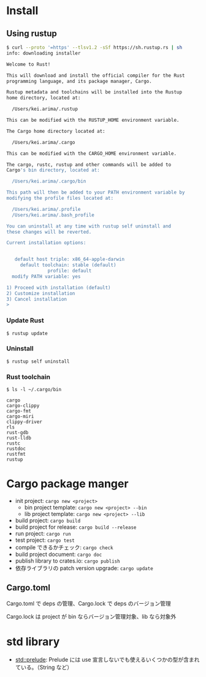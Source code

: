 Install
=

## Using rustup

```bash
$ curl --proto '=https' --tlsv1.2 -sSf https://sh.rustup.rs | sh
info: downloading installer

Welcome to Rust!

This will download and install the official compiler for the Rust
programming language, and its package manager, Cargo.

Rustup metadata and toolchains will be installed into the Rustup
home directory, located at:

  /Users/kei.arima/.rustup

This can be modified with the RUSTUP_HOME environment variable.

The Cargo home directory located at:

  /Users/kei.arima/.cargo

This can be modified with the CARGO_HOME environment variable.

The cargo, rustc, rustup and other commands will be added to
Cargo's bin directory, located at:

  /Users/kei.arima/.cargo/bin

This path will then be added to your PATH environment variable by
modifying the profile files located at:

  /Users/kei.arima/.profile
  /Users/kei.arima/.bash_profile

You can uninstall at any time with rustup self uninstall and
these changes will be reverted.

Current installation options:


   default host triple: x86_64-apple-darwin
     default toolchain: stable (default)
               profile: default
  modify PATH variable: yes

1) Proceed with installation (default)
2) Customize installation
3) Cancel installation
>
```

### Update Rust

```
$ rustup update
```

### Uninstall

```
$ rustup self uninstall
```

### Rust toolchain

```
$ ls -l ~/.cargo/bin

cargo
cargo-clippy
cargo-fmt
cargo-miri
clippy-driver
rls
rust-gdb
rust-lldb
rustc
rustdoc
rustfmt
rustup
```


Cargo package manger
=

- init project: `cargo new <project>`
  - bin project template: `cargo new <project> --bin`
  - lib project template: `cargo new <project> --lib`
- build project: `cargo build`
- build project for release: `cargo build --release`
- run project: `cargo run`
- test project: `cargo test`
- compile できるかチェック: `cargo check`
- build project document: `cargo doc`
- publish library to crates.io: `cargo publish`
- 依存ライブラリの patch version upgrade: `cargo update`

## Cargo.toml
Cargo.toml で deps の管理、Cargo.lock で deps のバージョン管理

Cargo.lock は project が bin ならバージョン管理対象、lib なら対象外


std library
=

- [std::prelude](https://doc.rust-lang.org/std/prelude/index.html): Prelude には use 宣言しないでも使えるいくつかの型が含まれている。（String など）
